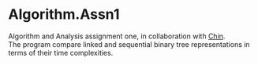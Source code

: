 # Algorithm.Assn1
Algorithm and Analysis assignment one, in collaboration with <a href="https://github.com/CY1223">Chin</a>.  
The program compare linked and sequential binary tree representations in terms of their time complexities.
